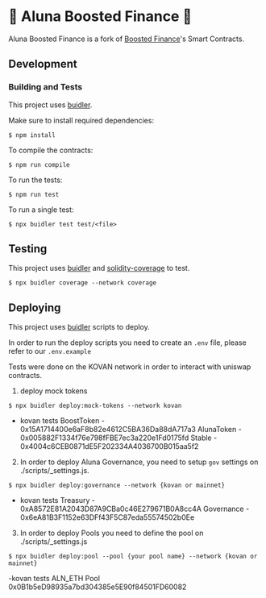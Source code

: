 # 🚀 Aluna Boosted Finance 🚀

Aluna Boosted Finance is a fork of [Boosted Finance](https://github.com/Boosted-Finance/smart-contracts)'s
Smart Contracts.

## Development

### Building and Tests
This project uses [buidler](https://buidler.dev/).

Make sure to install required dependencies:
```
$ npm install
```

To compile the contracts:
```
$ npm run compile
```

To run the tests:
```
$ npm run test
```

To run a single test:
```
$ npx buidler test test/<file>
```

## Testing

This project uses [buidler](https://buidler.dev/) and [solidity-coverage](https://blog.colony.io/code-coverage-for-solidity-eecfa88668c2/) to test.

```
$ npx buidler coverage --network coverage
```


## Deploying

This project uses [buidler](https://buidler.dev/) scripts to deploy. 

In order to run the deploy scripts you need to create an `.env` file, please refer to our `.env.example`

Tests were done on the KOVAN network in order to interact with uniswap contracts.

1. deploy mock tokens

```
$ npx buidler deploy:mock-tokens --network kovan
```

- kovan tests
BoostToken - 0x15A1714400e6aF8b82e4612C5BA36Da88dA717a3
AlunaToken - 0x005882F1334f76e798fFBE7ec3a220e1Fd0175fd
Stable     - 0x4004c6CEB0871dE5F202334A4036700B015aa5f2

2. In order to deploy Aluna Governance, you need to setup `gov` settings on ./scripts/_settings.js.

```
$ npx buidler deploy:governance --network {kovan or mainnet}
```

- kovan tests
Treasury   - 0xA8572E81A2043D87A9CBa0c46E279671B0A8cc4A
Governance - 0x6eA81B3F1152e63DFf43F5C87eda55574502b0Ee

3. In order to deploy Pools you need to define the pool on ./scripts/_settings.js 

```
$ npx buidler deploy:pool --pool {your pool name} --network {kovan or mainnet}
```

-kovan tests
ALN_ETH Pool 0x0B1b5eD98935a7bd304385e5E90f84501FD60082
